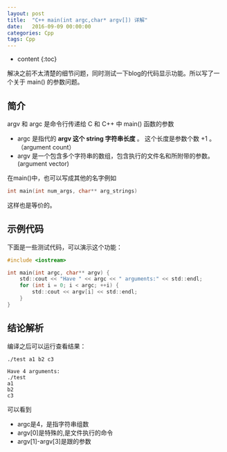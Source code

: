 ```yaml
---
layout: post
title:  "C++ main(int argc,char* argv[]) 详解"
date:   2016-09-09 00:00:00
categories: Cpp
tags: Cpp
---
```


* content
{:toc}

解决之前不太清楚的细节问题，同时测试一下blog的代码显示功能。所以写了一个关于 main() 的参数问题。




## 简介
argv 和 argc 是命令行传递给 C 和 C++ 中 main() 函数的参数

* argc 是指代的 **argv 这个 string 字符串长度** 。 这个长度是参数个数 +1 。  （argument count）
* argv 是一个包含多个字符串的数组，包含执行的文件名和所附带的参数。 (argument vector)

在main()中，也可以写成其他的名字例如

```c
int main(int num_args, char** arg_strings) 
```

这样也是等价的。


## 示例代码

下面是一些测试代码，可以演示这个功能：

```c
#include <iostream>

int main(int argc, char** argv) {
    std::cout << "Have " << argc << " arguments:" << std::endl;
    for (int i = 0; i < argc; ++i) {
        std::cout << argv[i] << std::endl;
    }
}
```

## 结论解析

编译之后可以运行查看结果：

```
./test a1 b2 c3
	
Have 4 arguments:
./test
a1
b2
c3
```

可以看到

* argc是4，是指字符串组数
* argv[0]是特殊的,是文件执行的命令
* argv[1]-argv[3]是跟的参数
